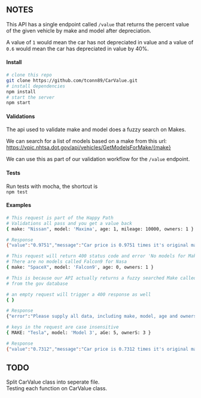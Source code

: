 ## NOTES

This API has a single endpoint called `/value` that returns the percent value  
of the given vehicle by make and model after depreciation.  

A value of `1` would mean the car has not depreciated in value and a value of  
`0.6` would mean the car has depreciated in value by 40%.  


#### Install

```bash
# clone this repo
git clone https://github.com/tconn89/CarValue.git
# install dependencies
npm install
# start the server
npm start
```

#### Validations
The api used to validate make and model does a fuzzy search on Makes.  

We can search for a list of models based on a make from this url:   
https://vpic.nhtsa.dot.gov/api/vehicles/GetModelsForMake/{make}  

We can use this as part of our validation workflow for the `/value` endpoint.  

#### Tests
Run tests with mocha, the shortcut is    
```npm test```


#### Examples

```bash
# This request is part of the Happy Path
# Validations all pass and you get a value back
{ make: "Nissan", model: 'Maxima', age: 1, mileage: 10000, owners: 1 }

# Response
{"value":"0.9751","message":"Car price is 0.9751 times it's original market value"}
```

```bash
# This request will return 400 status code and error 'No models for Make Nasa'
# There are no models called Falcon9 for Nasa 
{ make: "SpaceX", model: 'Falcon9', age: 0, owners: 1 }

# This is because our API actually returns a fuzzy searched Make called Nasatka Barrier
# from the gov database
```

```bash
# an empty request will trigger a 400 response as well
{ }

# Response
{"error":"Please supply all data, including make, model, age and owners in the body of your json request"}
```

```bash
# keys in the request are case insensitive
{ MAKE: "Tesla", model: 'Model 3', aGe: 5, ownerS: 3 }

# Response
{"value":"0.7312","message":"Car price is 0.7312 times it's original market value"}
```


## TODO

Split CarValue class into seperate file.  
Testing each function on CarValue class.  
